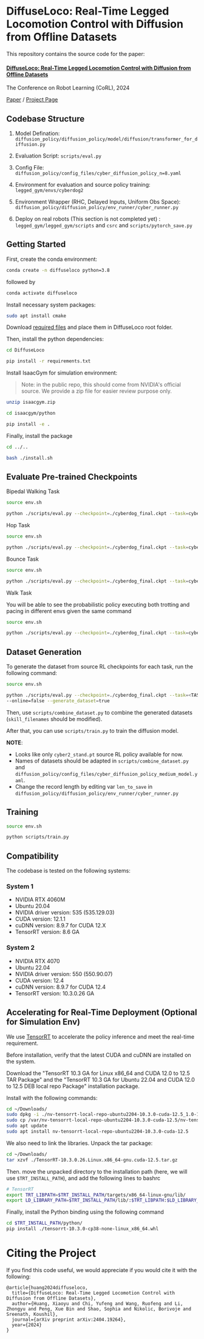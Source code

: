 # DiffuseLoco: Real-Time Legged Locomotion Control with Diffusion from Offline Datasets

This repository contains the source code for the paper:

#### [DiffuseLoco: Real-Time Legged Locomotion Control with Diffusion from Offline Datasets](https://arxiv.org/abs/2404.19264)
The Conference on Robot Learning (CoRL), 2024

[Paper](https://diffuselo.co/static/paper/DiffuseLoco.pdf) / [Project Page](https://diffuselo.co)


## Codebase Structure

1. Model Defination:
 ```diffusion_policy/diffusion_policy/model/diffusion/transformer_for_diffusion.py```

2. Evaluation Script:
```scripts/eval.py```

3. Config File:
```diffusion_policy/config_files/cyber_diffusion_policy_n=8.yaml```

4. Environment for evaluation and source policy training:
```legged_gym/envs/cyberdog2```

5. Environment Wrapper (RHC, Delayed Inputs, Uniform Obs Space):
 ```diffusion_policy/diffusion_policy/env_runner/cyber_runner.py```

6. Deploy on real robots (This section is not completed yet) :
```legged_gym/legged_gym/scripts``` and
```csrc``` and ```scripts/pytorch_save.py```


## Getting Started

First, create the conda environment:

```bash
conda create -n diffuseloco python=3.8
```

followed by 

```bash
conda activate diffuseloco
```

Install necessary system packages:

```bash
sudo apt install cmake
```

Download [required files](https://osf.io/kxt9w/?view_only=8c4633eaf94e4feaa6a6c92ae37d657e) and place them in DiffuseLoco root folder. 

Then, install the python dependencies:

```bash
cd DiffuseLoco

pip install -r requirements.txt
```

Install IsaacGym for simulation environment:

> Note: in the public repo, this should come from NVIDIA's official source. We provide a zip file for easier review purpose only. 

```bash
unzip isaacgym.zip

cd isaacgym/python

pip install -e .
```

Finally, install the package

```bash
cd ../..

bash ./install.sh
```

## Evaluate Pre-trained Checkpoints

Bipedal Walking Task

```bash
source env.sh

python ./scripts/eval.py --checkpoint=./cyberdog_final.ckpt --task=cyber2_stand
```

Hop Task

```bash
source env.sh

python ./scripts/eval.py --checkpoint=./cyberdog_final.ckpt --task=cyber2_hop
```

Bounce Task

```bash
source env.sh

python ./scripts/eval.py --checkpoint=./cyberdog_final.ckpt --task=cyber2_bounce
```

Walk Task

You will be able to see the probabilistic policy executing both trotting and pacing in different envs given the same command

```bash
source env.sh

python ./scripts/eval.py --checkpoint=./cyberdog_final.ckpt --task=cyber2_walk
```

## Dataset Generation

To generate the dataset from source RL checkpoints for each task, run the following command:

```bash
source env.sh

python ./scripts/eval.py --checkpoint=./cyberdog_final.ckpt --task=<TASK_NAME>
--online=false --generate_dataset=true
```

Then, use `scripts/combine_dataset.py` to combine the generated datasets (`skill_filenames` should be modified).

After that, you can use `scripts/train.py` to train the diffusion model.

**NOTE**:
- Looks like only `cyber2_stand.pt` source RL policy available for now.
- Names of datasets should be adapted in `scripts/combine_dataset.py` and `diffusion_policy/config_files/cyber_diffusion_policy_medium_model.yaml`.
- Change the record length by editing var `len_to_save` in `diffusion_policy/diffusion_policy/env_runner/cyber_runner.py`

## Training

```bash
source env.sh

python scripts/train.py
```

## Compatibility

The codebase is tested on the following systems:

### System 1

- NVIDIA RTX 4060M
- Ubuntu 20.04
- NVIDIA driver version: 535 (535.129.03)
- CUDA version: 12.1.1
- cuDNN version: 8.9.7 for CUDA 12.X
- TensorRT version: 8.6 GA

### System 2

- NVIDIA RTX 4070
- Ubuntu 22.04
- NVIDIA driver version: 550 (550.90.07)
- CUDA version: 12.4
- cuDNN version: 8.9.7 for CUDA 12.4
- TensorRT version: 10.3.0.26 GA


## Accelerating for Real-Time Deployment (Optional for Simulation Env)

We use [TensorRT](https://developer.nvidia.com/tensorrt) to accelerate the policy inference and meet the real-time requirement.

Before installation, verify that the latest CUDA and cuDNN are installed on the system.

Download the "TensorRT 10.3 GA for Linux x86_64 and CUDA 12.0 to 12.5 TAR Package" and the "TensorRT 10.3 GA for Ubuntu 22.04 and CUDA 12.0 to 12.5 DEB local repo Package" installation package.

Install with the following commands:

```bash
cd ~/Downloads/
sudo dpkg -i ./nv-tensorrt-local-repo-ubuntu2204-10.3.0-cuda-12.5_1.0-1_amd64.deb
sudo cp /var/nv-tensorrt-local-repo-ubuntu2204-10.3.0-cuda-12.5/nv-tensorrt-local-620E7D29-keyring.gpg /usr/share/keyrings/
sudo apt update
sudo apt install nv-tensorrt-local-repo-ubuntu2204-10.3.0-cuda-12.5
```

We also need to link the libraries. Unpack the tar package:

```bash
cd ~/Downloads/
tar xzvf ./TensorRT-10.3.0.26.Linux.x86_64-gnu.cuda-12.5.tar.gz
```

Then. move the unpacked directory to the installation path (here, we will use `$TRT_INSTALL_PATH`), and add the following lines to bashrc

```bash
# TensorRT
export TRT_LIBPATH=$TRT_INSTALL_PATH/targets/x86_64-linux-gnu/lib/
export LD_LIBRARY_PATH=$TRT_INSTALL_PATH/lib/:$TRT_LIBPATH:$LD_LIBRARY_PATH
```

Finally, install the Python binding using the following command

```bash
cd $TRT_INSTALL_PATH/python/
pip install ./tensorrt-10.3.0-cp38-none-linux_x86_64.whl
```

# Citing the Project

If you find this code useful, we would appreciate if you would cite it with the following:

```
@article{huang2024diffuseloco,
  title={DiffuseLoco: Real-Time Legged Locomotion Control with Diffusion from Offline Datasets},
  author={Huang, Xiaoyu and Chi, Yufeng and Wang, Ruofeng and Li, Zhongyu and Peng, Xue Bin and Shao, Sophia and Nikolic, Borivoje and Sreenath, Koushil},
  journal={arXiv preprint arXiv:2404.19264},
  year={2024}
}
```

